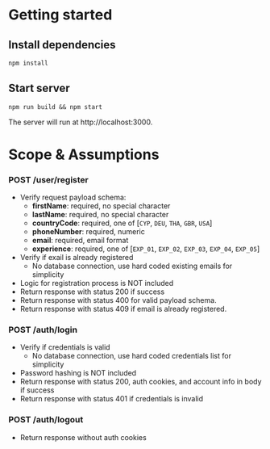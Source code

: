 # Getting started
## Install dependencies
```bash
npm install
```
## Start server
```
npm run build && npm start
```
The server will run at http://localhost:3000.

# Scope & Assumptions

### POST /user/register
- Verify request payload schema:
  - **firstName**: required, no special character
  - **lastName**: required, no special character
  - **countryCode**: required, one of [`CYP`, `DEU`, `THA`, `GBR`, `USA`]
  - **phoneNumber**: required, numeric
  - **email**: required, email format
  - **experience**: required, one of [`EXP_01`, `EXP_02`, `EXP_03`, `EXP_04`, `EXP_05`]
- Verify if exail is already registered
  - No database connection, use hard coded existing emails for simplicity
- Logic for registration process is NOT included
- Return response with status 200 if success
- Return response with status 400 for valid payload schema.
- Return response with status 409 if email is already registered.

### POST /auth/login
- Verify if credentials is valid
  - No database connection, use hard coded credentials list for simplicity
- Password hashing is NOT included
- Return response with status 200, auth cookies, and account info in body if success
- Return response with status 401 if credentials is invalid

### POST /auth/logout
- Return response without auth cookies
